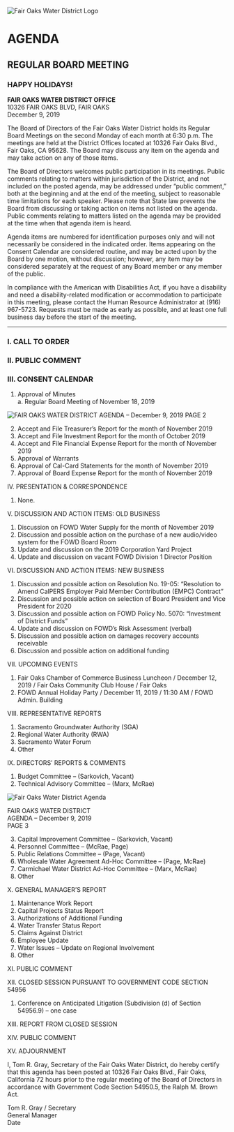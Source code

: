 <!-- Page 1 -->
![Fair Oaks Water District Logo](https://example.com/logo.png)

# AGENDA
## REGULAR BOARD MEETING

### HAPPY HOLIDAYS!

**FAIR OAKS WATER DISTRICT OFFICE**  
10326 FAIR OAKS BLVD, FAIR OAKS  
December 9, 2019

The Board of Directors of the Fair Oaks Water District holds its Regular Board Meetings on the second Monday of each month at 6:30 p.m. The meetings are held at the District Offices located at 10326 Fair Oaks Blvd., Fair Oaks, CA 95628. The Board may discuss any item on the agenda and may take action on any of those items.

The Board of Directors welcomes public participation in its meetings. Public comments relating to matters within jurisdiction of the District, and not included on the posted agenda, may be addressed under “public comment,” both at the beginning and at the end of the meeting, subject to reasonable time limitations for each speaker. Please note that State law prevents the Board from discussing or taking action on items not listed on the agenda. Public comments relating to matters listed on the agenda may be provided at the time when that agenda item is heard.

Agenda items are numbered for identification purposes only and will not necessarily be considered in the indicated order. Items appearing on the Consent Calendar are considered routine, and may be acted upon by the Board by one motion, without discussion; however, any item may be considered separately at the request of any Board member or any member of the public.

In compliance with the American with Disabilities Act, if you have a disability and need a disability-related modification or accommodation to participate in this meeting, please contact the Human Resource Administrator at (916) 967-5723. Requests must be made as early as possible, and at least one full business day before the start of the meeting.

---

### I. CALL TO ORDER

### II. PUBLIC COMMENT

### III. CONSENT CALENDAR
1. Approval of Minutes  
   a. Regular Board Meeting of November 18, 2019
<!-- Page 2 -->
![FAIR OAKS WATER DISTRICT AGENDA – December 9, 2019 PAGE 2](https://via.placeholder.com/993x768.png?text=FAIR+OAKS+WATER+DISTRICT+AGENDA+%E2%80%93+December+9%2C+2019+PAGE+2)

2. Accept and File Treasurer’s Report for the month of November 2019  
3. Accept and File Investment Report for the month of October 2019  
4. Accept and File Financial Expense Report for the month of November 2019  
5. Approval of Warrants  
6. Approval of Cal-Card Statements for the month of November 2019  
7. Approval of Board Expense Report for the month of November 2019  

IV. PRESENTATION & CORRESPONDENCE  
1. None.  

V. DISCUSSION AND ACTION ITEMS: OLD BUSINESS  
1. Discussion on FOWD Water Supply for the month of November 2019  
2. Discussion and possible action on the purchase of a new audio/video system for the FOWD Board Room  
3. Update and discussion on the 2019 Corporation Yard Project  
4. Update and discussion on vacant FOWD Division 1 Director Position  

VI. DISCUSSION AND ACTION ITEMS: NEW BUSINESS  
1. Discussion and possible action on Resolution No. 19-05: “Resolution to Amend CalPERS Employer Paid Member Contribution (EMPC) Contract”  
2. Discussion and possible action on selection of Board President and Vice President for 2020  
3. Discussion and possible action on FOWD Policy No. 5070: “Investment of District Funds”  
4. Update and discussion on FOWD’s Risk Assessment (verbal)  
5. Discussion and possible action on damages recovery accounts receivable  
6. Discussion and possible action on additional funding  

VII. UPCOMING EVENTS  
1. Fair Oaks Chamber of Commerce Business Luncheon / December 12, 2019 / Fair Oaks Community Club House / Fair Oaks  
2. FOWD Annual Holiday Party / December 11, 2019 / 11:30 AM / FOWD Admin. Building  

VIII. REPRESENTATIVE REPORTS  
1. Sacramento Groundwater Authority (SGA)  
2. Regional Water Authority (RWA)  
3. Sacramento Water Forum  
4. Other  

IX. DIRECTORS’ REPORTS & COMMENTS  
1. Budget Committee – (Sarkovich, Vacant)  
2. Technical Advisory Committee – (Marx, McRae)  
<!-- Page 3 -->
![Fair Oaks Water District Agenda](https://via.placeholder.com/768x993.png?text=Fair+Oaks+Water+District+Agenda)

FAIR OAKS WATER DISTRICT  
AGENDA – December 9, 2019  
PAGE 3  

3. Capital Improvement Committee – (Sarkovich, Vacant)  
4. Personnel Committee – (McRae, Page)  
5. Public Relations Committee – (Page, Vacant)  
6. Wholesale Water Agreement Ad-Hoc Committee – (Page, McRae)  
7. Carmichael Water District Ad-Hoc Committee – (Marx, McRae)  
8. Other  

X. GENERAL MANAGER’S REPORT  
1. Maintenance Work Report  
2. Capital Projects Status Report  
3. Authorizations of Additional Funding  
4. Water Transfer Status Report  
5. Claims Against District  
6. Employee Update  
7. Water Issues – Update on Regional Involvement  
8. Other  

XI. PUBLIC COMMENT  

XII. CLOSED SESSION PURSUANT TO GOVERNMENT CODE SECTION 54956  
1. Conference on Anticipated Litigation (Subdivision (d) of Section 54956.9) – one case  

XIII. REPORT FROM CLOSED SESSION  

XIV. PUBLIC COMMENT  

XV. ADJOURNMENT  

I, Tom R. Gray, Secretary of the Fair Oaks Water District, do hereby certify that this agenda has been posted at 10326 Fair Oaks Blvd., Fair Oaks, California 72 hours prior to the regular meeting of the Board of Directors in accordance with Government Code Section 54950.5, the Ralph M. Brown Act.  

Tom R. Gray / Secretary  
General Manager  
Date  
